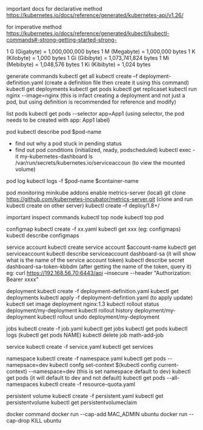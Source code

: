 important docs
for declarative method
https://kubernetes.io/docs/reference/generated/kubernetes-api/v1.26/

for imperative method
https://kubernetes.io/docs/reference/generated/kubectl/kubectl-commands#-strong-getting-started-strong-

1 G (Gigabyte) = 1,000,000,000 bytes
1 M (Megabyte) = 1,000,000 bytes
1 K (Kilobyte) = 1,000 bytes
1 Gi (Gibibyte) = 1,073,741,824 bytes
1 Mi (Mebibyte) = 1,048,576 bytes
1 Ki (Kibibyte) = 1,024 bytes

generate commands
kubectl get all
kubectl create –f deployment-definition.yaml (create a definition file then create it using this command)
kubectl get deployments
kubectl get pods
kubectl get replicaset
kubectl run nginx --image=nginx (this is infact creating a deployment and not just a pod, but using definition is recommended for reference and modify)

list pods
kubectl get pods --selector app=App1 (using selector, the pod needs to be created with app: App1 label)

pod
kubectl describe pod $pod-name

-   find out why a pod stuck in pending status
-   find out pod conditions (initialized, ready, podscheduled)
    kubectl exec -it my-kubernetes-dashboard ls /var/run/secrets/kubernetes.io/serviceaccoun (to view the mounted volume)

pod log
kubectl logs -f $pod-name $container-name

pod monitoring
minikube addons enable metrics-server (local)
git clone https://github.com/kubernetes-incubator/metrics-server.git (clone and run kubectl create on other server)
kubectl create –f deploy/1.8+/

important inspect commands
kubectl top node
kubectl top pod

configmap
kubectl create -f xx.yaml
kubectl get xxx (eg: configmaps)
kubectl describe configmaps

service account
kubectl create service account $account-name
kubectl get serviceaccount
kubectl describe serviceaccount dashboard-sa (it will show what is the name of the service account token)
kubectl describe secret dashboard-sa-token-kbbdm (after getting the name of the token, query it)
eg: curl https://192.168.56.70:6443/api –insecure --header "Authorization: Bearer xxxx"

deployment
kubectl create -f deployment-definition.yaml
kubectl get deployments
kubectl apply -f deployment-defintion.yaml (to apply update)
kubectl set image deployment nginx:1.3
kubectl rollout status deployment/my-deployment
kubectl rollout history deployment/my-deployment
kubectl rollout undo deployment/my-deployment

jobs
kubectl create -f job.yaml
kubectl get jobs
kubectl get pods
kubectl logs (kubectl get pods NAME)
kubectl delete job math-add-job

service
kubectl create -f service.yaml
kubectl get services

namespace
kubectl create -f namespace.yaml
kubectl get pods --namepsace=dev
kubectl confg set-context $(kubectl config current-context) --namespace=dev (this is set namespace default to dev)
kubectl get pods (it will default to dev and not default)
kubectl get pods --all-namespaces
kubectl create -f resource-quota.yaml

persistent volume
kubectl create -f persistent.yaml
kubectl get persistentvolume
kubectl get persistentvolumeclaim

docker command
docker run --cap-add MAC_ADMIN ubuntu
docker run --cap-drop KILL ubuntu
